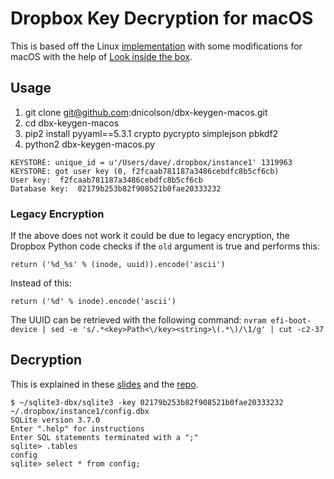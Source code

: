 Dropbox Key Decryption for macOS
================================

This is based off the Linux [implementation](https://github.com/newsoft/dbx-keygen-linux) with some modifications for macOS with the help of [Look inside the box](https://github.com/anvilventures/lookinsidethebox).

## Usage

1. git clone git@github.com:dnicolson/dbx-keygen-macos.git
2. cd dbx-keygen-macos
3. pip2 install pyyaml==5.3.1 crypto pycrypto simplejson pbkdf2
4. python2 dbx-keygen-macos.py


```
KEYSTORE: unique_id = u'/Users/dave/.dropbox/instance1' 1319963
KEYSTORE: got user key (0, f2fcaab781187a3486cebdfc8b5cf6cb)
User key:  f2fcaab781187a3486cebdfc8b5cf6cb
Database key:  02179b253b82f908521b0fae20333232
```

### Legacy Encryption

If the above does not work it could be due to legacy encryption, the Dropbox Python code checks if the `old` argument is true and performs this:

`return ('%d_%s' % (inode, uuid)).encode('ascii')`

Instead of this:

`return ('%d' % inode).encode('ascii')`


The UUID can be retrieved with the following command:
`nvram efi-boot-device | sed -e 's/.*<key>Path<\/key><string>\(.*\)/\1/g' | cut -c2-37`


## Decryption

This is explained in these [slides](https://asfws12.files.wordpress.com/2012/11/dropbox-asfws-version.pdf) and the [repo](https://github.com/newsoft/sqlite3-dbx).

```
$ ~/sqlite3-dbx/sqlite3 -key 02179b253b82f908521b0fae20333232 ~/.dropbox/instance1/config.dbx
SQLite version 3.7.0
Enter ".help" for instructions
Enter SQL statements terminated with a ";"
sqlite> .tables
config
sqlite> select * from config;
```
